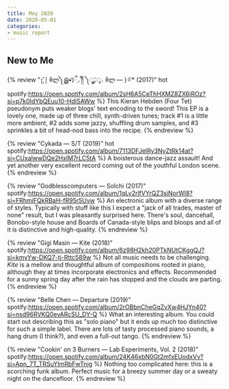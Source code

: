 ```yaml
---
title: May 2020
date: 2020-05-01
categories:
- music report
---
```


## New to Me

{% review "⣎⡇ꉺლ༽இ•̛)ྀ◞ ༎ຶ ༽ৣৢ؞ৢ؞ؖ ꉺლ — )✧⃛* (2017)" hot
  spotify:https://open.spotify.com/album/2sH6A5CeThHXMZ8ZX6iROz?si=p7k0IdYbQEuu10-HdlSAWw
%}
  This Kieran Hebden (Four Tet) pseudonym puts weaker blogs' text encoding to the sword! This EP is a lovely one, made up of three chill, synth-driven tunes; track #1 is a little more ambient, #2 adds some jazzy, shuffling drum samples, and #3 sprinkles a bit of head-nod bass into the recipe.
{% endreview %}

{% review "Cykada — S/T (2019)" hot
  spotify:https://open.spotify.com/album/7113DFJelRy3NyZtRk14at?si=CUxalwwDQe2HxIM7rLC5tA
%}
  A boisterous dance-jazz assault! And yet another very excellent record coming out of the youthful London scene.
{% endreview %}

{% review "Godblesscomputers — Solchi (2017)"
  spotify:https://open.spotify.com/album/1qLy2rlfVYrQZ3siNorWl8?si=FRhmiFQkRBaH-fR95r5Uvw
%}
  An electronic album with a diverse range of styles. Typically with stuff like this I expect a "jack of all trades, master of none" result, but I was pleasantly surprised here. There's soul, dancehall, Bonobo-style house and Boards of Canada-style blips and bloops and all of it is distinctive and high-quality.
{% endreview %}

{% review "Gigi Masin — Kite (2018)"
  spotify:https://open.spotify.com/album/6z98H2kh20PTkNUtCKggQJ?si=kmyYw-DKQ7-tj-Rttc589w
%}
  Not all music needs to be challenging. _Kite_ is a mellow and thoughtful album of compositions rooted in piano, although they at times incorporate electronics and effects. Recommended for a sunny spring day after the rain has stopped and the clouds are parting.
{% endreview %}

{% review "Belle Chen — Departure (2019)"
  spotify:https://open.spotify.com/album/2rOBbnCheGqZvXw4HJYn40?si=nsd96RVKQ0evARcSU_DY-Q
%}
  What an interesting album. You could start out describing this as "solo piano" but it ends up much too distinctive for such a simple label. There are lots of tasty processed piano sounds, a hang drum (I think?), and even a full-out tango.
{% endreview %}

{% review "Cookin' on 3 Burners — Lab Experiments, Vol. 2 (2018)"
  spotify:https://open.spotify.com/album/24K46xbN0Gt2mfxEUodxVv?si=Apn_7T_TRSuYImRbFwTnjg
%}
  Nothing too complicated here: this is a scorching funk album. Perfect music for a breezy summer day or a sweaty night on the dancefloor.
{% endreview %}
